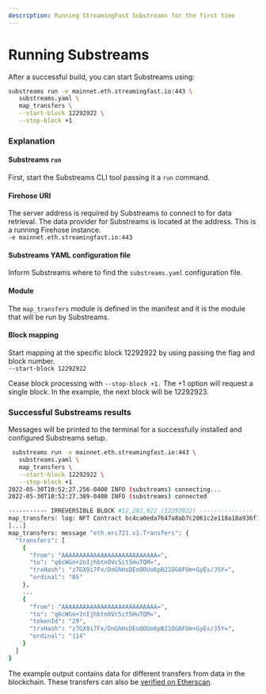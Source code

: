 ```yaml
---
description: Running StreamingFast Substreams for the first time
---
```


# Running Substreams

After a successful build, you can start Substreams using:

```bash
substreams run -e mainnet.eth.streamingfast.io:443 \
   substreams.yaml \
   map_transfers \
   --start-block 12292922 \
   --stop-block +1
```

### Explanation

#### Substreams `run`

First, start the Substreams CLI tool passing it a `run` command.

#### Firehose URI

The server address is required by Substreams to connect to for data retrieval. The data provider for Substreams is located at the address. This is a running Firehose instance.\
`-e mainnet.eth.streamingfast.io:443`

#### Substreams YAML configuration file

Inform Substreams where to find the `substreams.yaml` configuration file.

#### Module

The `map_transfers` module is defined in the manifest and it is the module that will be run by Substreams.

#### Block mapping

Start mapping at the specific block 12292922 by using passing the flag and block number.\
`--start-block 12292922`

Cease block processing with `--stop-block +1.` The +1 option will request a single block. In the example, the next block will be 12292923.

### Successful Substreams results

Messages will be printed to the terminal for a successfully installed and configured Substreams setup.

```bash
 substreams run -e mainnet.eth.streamingfast.io:443 \
   substreams.yaml \
   map_transfers \
   --start-block 12292922 \
   --stop-block +1
2022-05-30T10:52:27.256-0400 INFO (substreams) connecting...
2022-05-30T10:52:27.389-0400 INFO (substreams) connected

----------- IRREVERSIBLE BLOCK #12,292,922 (12292922) ---------------
map_transfers: log: NFT Contract bc4ca0eda7647a8ab7c2061c2e118a18a936f13d invoked
[...]
map_transfers: message "eth.erc721.v1.Transfers": {
  "transfers": [
    {
      "from": "AAAAAAAAAAAAAAAAAAAAAAAAAAA=",
      "to": "q6cWGn+2nIjhbtn0Vc5it5HuTQM=",
      "trxHash": "z7GX9i7Fx/DnGhHsDEoOOUo6pB21OG6FUm+GyEs/J5Y=",
      "ordinal": "85"
    },
    ...
    {
      "from": "AAAAAAAAAAAAAAAAAAAAAAAAAAA=",
      "to": "q6cWGn+2nIjhbtn0Vc5it5HuTQM=",
      "tokenId": "29",
      "trxHash": "z7GX9i7Fx/DnGhHsDEoOOUo6pB21OG6FUm+GyEs/J5Y=",
      "ordinal": "114"
    }
  ]
}
```

The example output contains data for different transfers from data in the blockchain. These transfers can also be [verified on Etherscan](https://etherscan.io/tx/0xcfb197f62ec5c7f0e71a11ec0c4a0e394a3aa41db5386e85526f86c84b3f2796).
